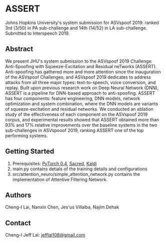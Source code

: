 # ASSERT
Johns Hopkins University's system submission for ASVspoof 2019: ranked 3rd (3/50) in PA sub-challenge and 14th (14/52) in LA sub-challenge. Submitted to Interspeech 2019.
 
## Abstract 
We present JHU's system submission to the ASVspoof 2019 Challenge: Anti-Spoofing with Squeeze-Excitation and Residual neTworks (ASSERT). Anti-spoofing has gathered more and more attention since the inauguration of the ASVspoof Challenges, and ASVspoof 2019 dedicates to address attacks from all three major types: text-to-speech, voice conversion, and replay. Built upon previous research work on Deep Neural Network (DNN), ASSERT is a pipeline for DNN-based approach to anti-spoofing. ASSERT has four components: feature engineering, DNN models, network optimization and system combination, where the DNN models are variants of squeeze-excitation and residual networks. We conducted an ablation study of the effectiveness of each component on the ASVspoof 2019 corpus, and experimental results showed that ASSERT obtained more than 93% and 17% relative improvements over the baseline systems in the two sub-challenges in ASVspooof 2019, ranking ASSERT one of the top performing systems. 

## Getting Started 
1. Prerequisites: [PyTorch 0.4](https://pytorch.org), [Sacred](https://sacred.readthedocs.io/en/latest/index.html), [Kaldi](https://github.com/kaldi-asr/kaldi)
2. main.py contains detials of the training details and configurations
4. src/attention_neuro/simple_attention_network.py contains the implementation of Attentive Filtering Network.

## Authors 
Cheng-I Lai, Nanxin Chen, Jes\'us Villalba, Najim Dehak

## Contact 
Cheng-I Jeff Lai: jefflai108@gmail.com
